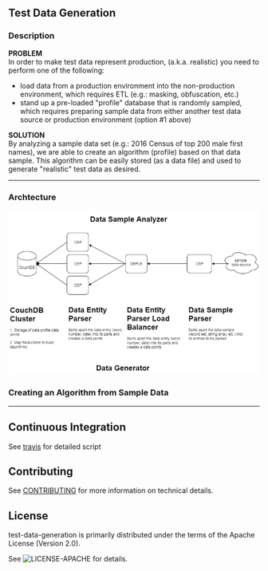 ## Test Data Generation

### Description
**PROBLEM**
</br>
In order to make test data represent production, (a.k.a. realistic) you need to perform one of the following:
+ load data from a production environment into the non-production environment, which requires ETL (e.g.: masking, obfuscation, etc.)
+ stand up a pre-loaded "profile" database that is randomly sampled, which requires preparing sample data from either another test data source 
or production environment (option #1 above)

**SOLUTION**
</br>
 By analyzing a sample data set (e.g.: 2016 Census of top 200 male first names), we are able to create an algorithm (profile) based on that data sample. 
 This algorithm can be easily stored (as a data file) and used to generate "realistic" test data as desired. 

---

### Archtecture 
![Architectural Diagram](./docs/img/test-data-generation-architecture.png "Architectural Diagram")



### Creating an Algorithm from Sample Data


---

## Continuous Integration
See [travis](./.travis.yml) for detailed script

## Contributing

See [CONTRIBUTING](./CONTRIBUTING.md) for more information on technical details.

## License

test-data-generation is primarily distributed under the terms of the Apache License (Version 2.0).

See ![LICENSE-APACHE](.:LICENSE-APACHE "Apache License") for details.
